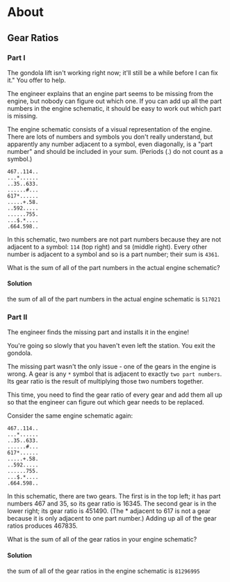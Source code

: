 # About

## Gear Ratios

### Part I

The gondola lift isn't working right now; it'll still be a while before I can
fix it." You offer to help.

The engineer explains that an engine part seems to be missing from the engine,
but nobody can figure out which one. If you can add up all the part numbers in
the engine schematic, it should be easy to work out which part is missing.

The engine schematic consists of a visual representation of the engine. There
are lots of numbers and symbols you don't really understand, but apparently any
number adjacent to a symbol, even diagonally, is a "part number" and should be
included in your sum. (Periods (.) do not count as a symbol.)

```
467..114..
...*......
..35..633.
......#...
617*......
.....+.58.
..592.....
......755.
...$.*....
.664.598..
```

In this schematic, two numbers are not part numbers because they are not
adjacent to a symbol: `114` (top right) and `58` (middle right). Every other
number is adjacent to a symbol and so is a part number; their sum is `4361`.

What is the sum of all of the part numbers in the actual engine schematic?

#### Solution

the sum of all of the part numbers in the actual engine schematic is `517021`

### Part II

The engineer finds the missing part and installs it in the engine! 

You're going so slowly that you haven't even left the station. You exit the gondola.

The missing part wasn't the only issue - one of the gears in the engine is wrong. A gear is any `*` symbol that is adjacent to exactly `two part numbers`. Its gear ratio is the result of multiplying those two numbers together.

This time, you need to find the gear ratio of every gear and add them all up so that the engineer can figure out which gear needs to be replaced.

Consider the same engine schematic again:

```
467..114..
...*......
..35..633.
......#...
617*......
.....+.58.
..592.....
......755.
...$.*....
.664.598..
```

In this schematic, there are two gears. The first is in the top left; it has part numbers 467 and 35, so its gear ratio is 16345. The second gear is in the lower right; its gear ratio is 451490. (The * adjacent to 617 is not a gear because it is only adjacent to one part number.) Adding up all of the gear ratios produces 467835.

What is the sum of all of the gear ratios in your engine schematic?

#### Solution

the sum of all of the gear ratios in the engine schematic is `81296995`